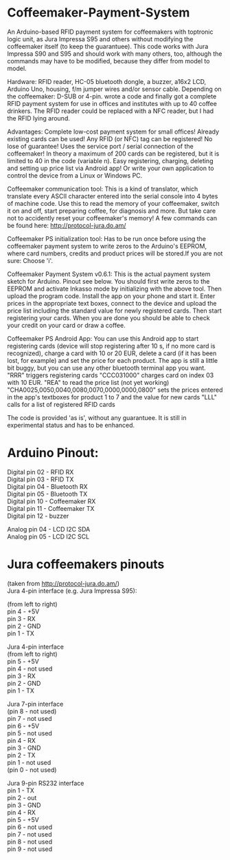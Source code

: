 Coffeemaker-Payment-System
==========================

An Arduino-based RFID payment system for coffeemakers with toptronic logic unit, as Jura Impressa S95 and others without modifying the coffeemaker itself (to keep the guarantuee). This code works with Jura Impressa S90 and S95 and should work with many others, too, although the commands may have to be modified, because they differ from model to model.

Hardware: RFID reader, HC-05 bluetooth dongle, a buzzer, a16x2 LCD, Arduino Uno, housing, f/m jumper wires and/or sensor cable. Depending on the coffeemaker: D-SUB or 4-pin.
wrote a code and finally got a complete RFID payment system for use in offices and institutes with up to 40 coffee drinkers. The RFID reader could be replaced with a NFC reader, but I had the RFID lying around. 

Advantages: 
Complete low-cost payment system for small offices!
Already existing cards can be used! Any RFID (or NFC) tag can be registered! 
No lose of guarantee! Uses the service port / serial connection of the coffeemaker!
In theory a maximum of 200 cards can be registered, but it is limited to 40 in the code (variable n).
Easy registering, charging, deleting and setting up price list via Android app! Or write your own application to control the device from a Linux or Windows PC.

Coffeemaker communication tool:
This is a kind of translator, which translate every ASCII character entered into the serial console into 4 bytes of machine code. Use this to read the memory of your coffeemaker, switch it on and off, start preparing coffee, for diagnosis and more. But take care not to accidently reset your coffeemaker's memory! A few commands can be found here: http://protocol-jura.do.am/

Coffeemaker PS initialization tool: 
Has to be run once before using the coffeemaker payment system to write zeros to the Arduino's EEPROM, where card numbers, credits and product prices will be stored.If you are not sure: Choose 'i'.

Coffeemaker Payment System v0.6.1: 
This is the actual payment system sketch for Arduino. Pinout see below. You should first write zeros to the EEPROM and activate Inkasso mode by initializing with the above tool. Then upload the program code. Install the app on your phone and start it. Enter prices in the appropriate text boxes, connect to the device and upload the price list including the standard value for newly registered cards. Then start registering your cards. When you are done you should be able to check your credit on your card or draw a coffee.

Coffeemaker PS Android App: You can use this Android app to start registering cards (device will stop registering after 10 s, if no more card is recognized), charge a card with 10 or 20 EUR, delete a card (if it has been lost, for example) and set the price for each product. The app is still a little bit buggy, but you can use any other bluetooth terminal app you want. 
"RRR" triggers registering cards
"CCC031000" charges card on index 03 with 10 EUR.
"REA" to read the price list (not yet working)
"CHA0025,0050,0040,0080,0070,0000,0000,0800" sets the prices entered in the app's textboxes for product 1 to 7 and the value for new cards
"LLL" calls for a list of registered RFID cards

The code is provided 'as is', without any guarantuee. It is still in experimental status and has to be enhanced.

Arduino Pinout:
===============
Digital pin 02 - RFID RX  
Digital pin 03 - RFID TX  
Digital pin 04 - Bluetooth RX  
Digital pin 05 - Bluetooth TX  
Digital pin 10 - Coffeemaker RX   
Digital pin 11 - Coffeemaker TX    
Digital pin 12 - buzzer  
  
Analog pin 04 - LCD I2C SDA  
Analog pin 05 - LCD I2C SCL  
  
Jura coffeemakers pinouts  
=========================  
(taken from http://protocol-jura.do.am/)  
Jura 4-pin interface (e.g. Jura Impressa S95):  

(from left to right)  
pin 4 - +5V   
pin 3 - RX  
pin 2 - GND  
pin 1 - TX  
  
Jura 4-pin interface  
(from left to right)  
pin 5 - +5V   
pin 4 - not used  
pin 3 - RX  
pin 2 - GND  
pin 1 - TX  
  
Jura 7-pin interface  
(pin 8 - not used)  
pin 7 - not used   
pin 6 - +5V  
pin 5 - not used  
pin 4 - RX   
pin 3 - GND  
pin 2 - TX  
pin 1 - not used  
(pin 0 - not used)  
  
Jura 9-pin RS232 interface  
pin 1 - TX   
pin 2 - out    
pin 3 - GND   
pin 4 - RX   
pin 5 - +5V   
pin 6 - not used  
pin 7 - not used   
pin 8 - not used  
pin 9 - not used  
